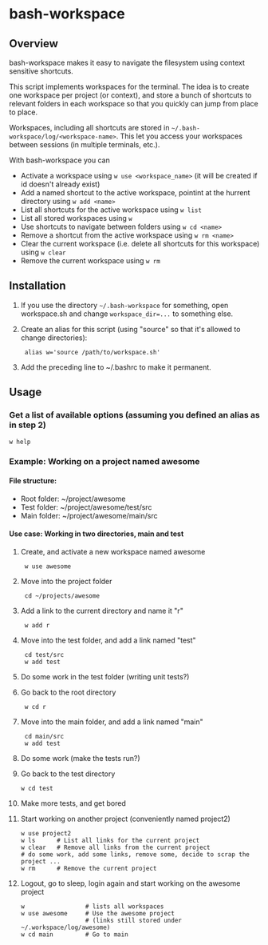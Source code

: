 
bash-workspace
==============

Overview
--------

bash-workspace makes it easy to navigate the filesystem using context sensitive shortcuts.

This script implements workspaces for the terminal. The idea is to create one workspace per 
project (or context), and store a bunch of shortcuts to relevant folders in each workspace so 
that you quickly can jump from place to place.

Workspaces, including all shortcuts are stored in `~/.bash-workspace/log/<workspace-name>`.
This let you access your workspaces between sessions (in multiple terminals, etc.).

With bash-workspace you can

- Activate a workspace using `w use <workspace_name>` (it will be created if id doesn't already exist)
- Add a named shortcut to the active workspace, pointint at the hurrent directory using `w add <name>`
- List all shortcuts for the active workspace using `w list`
- List all stored workspaces using `w`
- Use shortcuts to navigate between folders using `w cd <name>`
- Remove a shortcut from the active workspace using `w rm <name>`
- Clear the current workspace (i.e. delete all shortcuts for this workspace) using `w clear`
- Remove the current workspace using `w rm`

Installation
------------

1. If you use the directory `~/.bash-workspace` for something, open workspace.sh and 
   change `workspace_dir=...` to something else.

2. Create an alias for this script (using "source" so that it's allowed to change directories):

        alias w='source /path/to/workspace.sh'

3. Add the preceding line to ~/.bashrc to make it permanent.

Usage
-----

### Get a list of available options (assuming you defined an alias as in step 2)

    w help

### Example: Working on a project named awesome

#### File structure:

- Root folder: ~/project/awesome
- Test folder: ~/project/awesome/test/src
- Main folder: ~/project/awesome/main/src

#### Use case: Working in two directories, main and test

1. Create, and activate a new workspace named awesome

        w use awesome

2. Move into the project folder

        cd ~/projects/awesome

3. Add a link to the current directory and name it "r"

        w add r 

4. Move into the test folder, and add a link named "test"

        cd test/src
        w add test

5. Do some work in the test folder (writing unit tests?)

6. Go back to the root directory

        w cd r        

7. Move into the main folder, and add a link named "main"

        cd main/src
        w add test

9. Do some work (make the tests run?)

10. Go back to the test directory

        w cd test

11. Make more tests, and get bored

12. Start working on another project (conveniently named project2)

        w use project2
        w ls      # List all links for the current project
        w clear   # Remove all links from the current project
        # do some work, add some links, remove some, decide to scrap the project ...
        w rm      # Remove the current project

10. Logout, go to sleep, login again and start working on the awesome project

        w                 # lists all workspaces
        w use awesome     # Use the awesome project 
                          # (links still stored under ~/.workspace/log/awesome)
        w cd main         # Go to main
